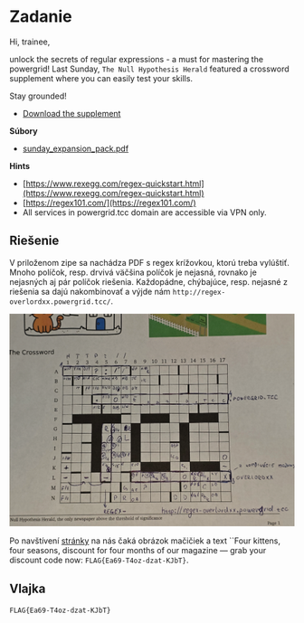 # Zadanie

Hi, trainee,

unlock the secrets of regular expressions - a must for mastering the powergrid! Last Sunday, `The Null Hypothesis Herald` featured a crossword supplement where you can easily test your skills.

Stay grounded!

- [Download the supplement](sunday_expansion_pack.zip)

**Súbory**

- [sunday_expansion_pack.pdf](sunday_expansion_pack.pdf)

**Hints**

- [https://www.rexegg.com/regex-quickstart.html](https://www.rexegg.com/regex-quickstart.html)
- [https://regex101.com/](https://regex101.com/)
- All services in powergrid.tcc domain are accessible via VPN only.

## Riešenie

V priloženom zipe sa nachádza PDF s regex krížovkou, ktorú treba vylúštiť. Mnoho políčok, resp. drvivá väčšina políčok je nejasná, rovnako je nejasných aj pár políčok riešenia. Každopádne, chýbajúce, resp. nejasné z riešenia sa dajú nakombinovať a výjde nám `http://regex-overlordxx.powergrid.tcc/`. 

![](crossword.png)

Po navštívení [stránky](TheNullHypothesisHerald.html) na nás čaká obrázok mačičiek a text ``Four kittens, four seasons, discount for four months of our magazine — grab your discount code now: `FLAG{Ea69-T4oz-dzat-KJbT}`.

## Vlajka

    FLAG{Ea69-T4oz-dzat-KJbT}
